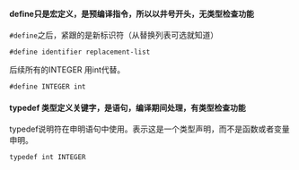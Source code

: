 #### define只是宏定义，是预编译指令，所以以井号开头，无类型检查功能
`#define`之后，紧跟的是新标识符（从替换列表可选就知道）
```
#define identifier replacement-list
```
后续所有的INTEGER 用int代替。
```
#define INTEGER int
```

#### typedef 类型定义关键字，是语句，编译期间处理，有类型检查功能
typedef说明符在申明语句中使用。表示这是一个类型声明，而不是函数或者变量申明。
```
typedef int INTEGER
```
